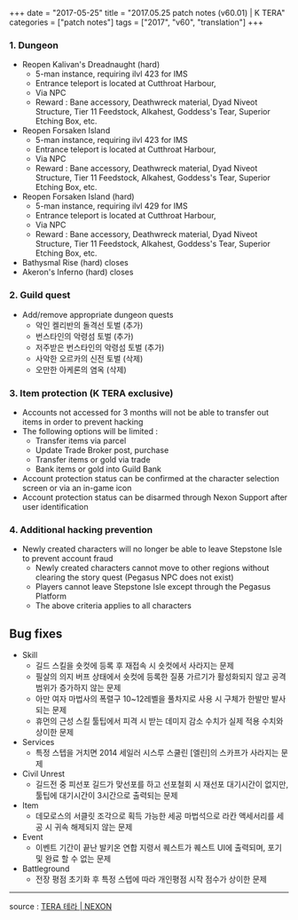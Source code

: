 +++
date = "2017-05-25"
title = "2017.05.25 patch notes (v60.01) | K TERA"
categories = ["patch notes"]
tags = ["2017", "v60", "translation"]
+++

### 1. Dungeon
- Reopen Kalivan's Dreadnaught (hard)
  - 5-man instance, requiring ilvl 423 for IMS
  - Entrance teleport is located at Cutthroat Harbour,
  - Via NPC
  - Reward : Bane accessory, Deathwreck material, Dyad Niveot Structure, Tier 11 Feedstock, Alkahest, Goddess's Tear, Superior Etching Box, etc.
- Reopen Forsaken Island
  - 5-man instance, requiring ilvl 423 for IMS
  - Entrance teleport is located at Cutthroat Harbour,
  - Via NPC
  - Reward : Bane accessory, Deathwreck material, Dyad Niveot Structure, Tier 11 Feedstock, Alkahest, Goddess's Tear, Superior Etching Box, etc.
- Reopen Forsaken Island (hard)
  - 5-man instance, requiring ilvl 429 for IMS
  - Entrance teleport is located at Cutthroat Harbour,
  - Via NPC
  - Reward : Bane accessory, Deathwreck material, Dyad Niveot Structure, Tier 11 Feedstock, Alkahest, Goddess's Tear, Superior Etching Box, etc.
- Bathysmal Rise (hard) closes
- Akeron's Inferno (hard) closes

### 2. Guild quest
- Add/remove appropriate dungeon quests
  - 악인 켈리반의 돌격선 토벌 (추가)
  - 번스타인의 악령섬 토벌 (추가)
  - 저주받은 번스타인의 악령섬 토벌 (추가)
  - 사악한 오르카의 신전 토벌 (삭제)
  - 오만한 아케론의 염옥 (삭제)

### 3. Item protection (K TERA exclusive)
- Accounts not accessed for 3 months will not be able to transfer out items in order to prevent hacking
- The following options will be limited :
  - Transfer items via parcel
  - Update Trade Broker post, purchase
  - Transfer items or gold via trade
  - Bank items or gold into Guild Bank
- Account protection status can be confirmed at the character selection screen or via an in-game icon
- Account protection status can be disarmed through Nexon Support after user identification

### 4. Additional hacking prevention
- Newly created characters will no longer be able to leave Stepstone Isle to prevent account fraud
  - Newly created characters cannot move to other regions without clearing the story quest (Pegasus NPC does not exist)
  - Players cannot leave Stepstone Isle except through the Pegasus Platform
  - The above criteria applies to all characters

## Bug fixes

- Skill
  - 길드 스킬을 숏컷에 등록 후 재접속 시 숏컷에서 사라지는 문제
  - 필살의 의지 버프 상태에서 숏컷에 등록한 질풍 가르기가 활성화되지 않고 공격 범위가 증가하지 않는 문제
  - 아만 여자 마법사의 폭렬구 10~12레벨을 풀차지로 사용 시 구체가 한발만 발사되는 문제
  - 휴먼의 근성 스킬 툴팁에서 피격 시 받는 데미지 감소 수치가 실제 적용 수치와 상이한 문제
- Services
  - 특정 스텝을 거치면 2014 세일러 시스루 스쿨린 [엘린]의 스카프가 사라지는 문제
- Civil Unrest
  - 길드전 중 피선포 길드가 맞선포를 하고 선포철회 시 재선포 대기시간이 없지만,
툴팁에 대기시간이 3시간으로 출력되는 문제
- Item
  - 데모로스의 서클릿 조각으로 획득 가능한 세공 마법석으로 라칸 액세서리를 세공 시 귀속 해제되지 않는 문제
- Event
  - 이벤트 기간이 끝난 발키온 연합 지령서 퀘스트가 퀘스트 UI에 출력되며, 포기 및 완료 할 수 없는 문제
- Battleground
  - 전장 평점 초기화 후 특정 스텝에 따라 개인평점 시작 점수가 상이한 문제

----

source : [TERA 테라 | NEXON](http://tera.nexon.com/news/update/view.aspx?n4articlesn=279)
